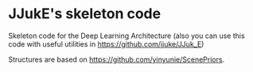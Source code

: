 
# JJukE's skeleton code

Skeleton code for the Deep Learning Architecture (also you can use this code with useful utilities in https://github.com/jjuke/JJuk_E)

Structures are based on https://github.com/yinyunie/ScenePriors.